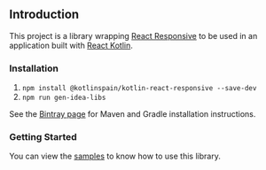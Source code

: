 ## Introduction
This project is a library wrapping [React Responsive](https://github.com/contra/react-responsive) to be used in an 
application built with [React Kotlin](https://github.com/JetBrains/create-react-kotlin-app).

### Installation

1. `npm install @kotlinspain/kotlin-react-responsive --save-dev`
2. `npm run gen-idea-libs`

See the [Bintray page](https://bintray.com/kotlinspain/kotlin-js-wrappers/kotlin-react-responsive) for Maven and Gradle 
installation instructions.

### Getting Started
You can view the [samples](https://github.com/kotlinspain/kotlin-react-responsive-wrapper/tree/master/samples) to know 
how to use this library.
